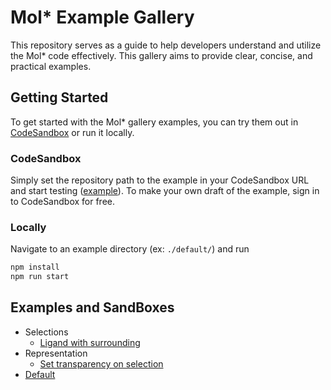 Mol* Example Gallery
====================
This repository serves as a guide to help developers understand and utilize the Mol* code effectively. This gallery aims to provide clear, concise, and practical examples.

## Getting Started
To get started with the Mol* gallery examples, you can try them out in [CodeSandbox](codesandbox.io) or run it locally. 

### CodeSandbox
Simply set the repository path to the example in your CodeSandbox URL and start testing ([example](https://codesandbox.io/p/sandbox/github/molstar/example-gallery/master/selection/select_ligand_and_surroundings)). To make your own draft of the example, sign in to CodeSandbox for free.

### Locally
Navigate to an example directory (ex: `./default/`) and run
```sh
npm install
npm run start
```

## Examples and SandBoxes
- Selections
  - [Ligand with surrounding](https://codesandbox.io/p/sandbox/github/molstar/example-gallery/master/selection/select_ligand_and_surroundings)
- Representation
  - [Set transparency on selection](https://codesandbox.io/p/sandbox/github/molstar/example-gallery/master/representation/transparency_using_selection)
- [Default](https://codesandbox.io/p/sandbox/github/molstar/example-gallery/master/default)